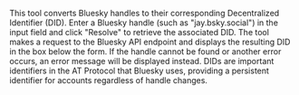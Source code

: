 This tool converts Bluesky handles to their corresponding Decentralized Identifier (DID). Enter a Bluesky handle (such as "jay.bsky.social") in the input field and click "Resolve" to retrieve the associated DID. The tool makes a request to the Bluesky API endpoint and displays the resulting DID in the box below the form. If the handle cannot be found or another error occurs, an error message will be displayed instead. DIDs are important identifiers in the AT Protocol that Bluesky uses, providing a persistent identifier for accounts regardless of handle changes.

<!-- Generated from commit: 1472c5df0a4a8e97ee67543600403e642d504f0b -->
